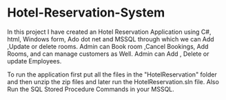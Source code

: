 # Hotel-Reservation-System
In this project I have created an Hotel Reservation Application using C#, html, Windows form, Ado dot net and MSSQL through which we can Add ,Update or delete rooms. 
Admin can Book room ,Cancel Bookings, Add Rooms, and can manage customers as Well.
Admin can Add , Delete or update Employees.


To run the application first put all the files in the "HotelReservation" folder and then unzip the zip files and later run the HotelReservation.sln file.
Also Run the SQL Stored Procedure Commands in your MSSQL.
